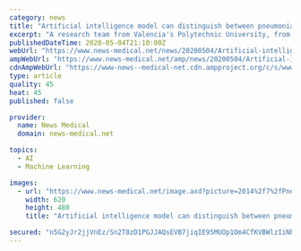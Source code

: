 ```yaml
---
category: news
title: "Artificial intelligence model can distinguish between pneumonia and COVID-19 from chest x-rays"
excerpt: "A research team from Valencia's Polytechnic University, from the CVBLab, has developed a predictive artificial intelligence model that can tell the difference between healthy patients, those who are ill with pneumonia and those who have COVID-19,"
publishedDateTime: 2020-05-04T21:10:00Z
webUrl: "https://www.news-medical.net/news/20200504/Artificial-intelligence-model-can-distinguish-between-pneumonia-and-COVID-19-from-chest-x-rays.aspx"
ampWebUrl: "https://www.news-medical.net/amp/news/20200504/Artificial-intelligence-model-can-distinguish-between-pneumonia-and-COVID-19-from-chest-x-rays.aspx"
cdnAmpWebUrl: "https://www-news--medical-net.cdn.ampproject.org/c/s/www.news-medical.net/amp/news/20200504/Artificial-intelligence-model-can-distinguish-between-pneumonia-and-COVID-19-from-chest-x-rays.aspx"
type: article
quality: 45
heat: 45
published: false

provider:
  name: News Medical
  domain: news-medical.net

topics:
  - AI
  - Machine Learning

images:
  - url: "https://www.news-medical.net/image.axd?picture=2014%2f7%2fPneumonia-620x480.jpg"
    width: 620
    height: 480
    title: "Artificial intelligence model can distinguish between pneumonia and COVID-19 from chest x-rays"

secured: "n5G2yJr2jjVnEz/Sn2T8zD1PGJJAQsEVB7jiqIE95MUOp1Om4CfKVBWlzIiNbSssQV4fk9BUdJevZAso5XxFDkoBDugx3fNDYpuuCgP519V37bbb1e3x4Ge7eVbek/0w5eBf9QtT4yt24LsANsZNQEUH9VgPsZ8fzKXFt15J0DW4HxyVa1LleVUv7epwjRIey/MrQ3rBGGYDygP8vxnFGe0Gr2JXKBQUXYD4JOOEYNaYDTy/M3yZylaw++D4JtVR94NvL172MwYt00NOj5hEZ8HPirynotfGApYuCXjIDgpylo4MUMdWE1LM78Api+DuvD36IQgbZ0AJ4iXqCb6CFtsZFwBkcW6IMUNhDQXhr6HjwerzR7odmVSW+UycKs0ttZypavm08tCHlN8CzONiGT01wfjADclnx4renKxSt4TaAHI8nRuC/jwzwif6O/KcKav1hAzZytPElbDNcoUGLqo8gm+jRVziTC7LRHU7rqg=;D3FNpxVN8Sku/5hB5bK+Jw=="
---
```


